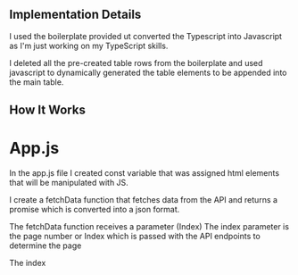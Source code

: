 ## Implementation Details

I used the boilerplate provided ut converted the Typescript into Javascript as I'm just working on my TypeScript skills.

I deleted all the pre-created table rows from the boilerplate and used javascript to dynamically generated the table elements to be appended into the main table.

## How It Works

# App.js

In the app.js file I created const variable that was assigned html elements that will be manipulated with JS.

I create a fetchData function that fetches data from the API and returns a promise which is converted into a json format.

The fetchData function receives a parameter (Index) The index parameter is the page number or Index which is passed with the API endpoints to determine the page

The index
